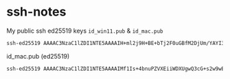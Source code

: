 # ssh-notes
My public ssh ed25519 keys ``` id_win11.pub ``` & ``` id_mac.pub ```
```sh
ssh-ed25519 AAAAC3NzaC1lZDI1NTE5AAAAIH+ml2j9H+BE+bTj2F0uGBfM2DjUm/YAYI3/QmvGIUWR preet@th-blitz
```
id_mac.pub (ed25519)
```sh
ssh-ed25519 AAAAC3NzaC1lZDI1NTE5AAAAIMf1Is+4bnuPZVXEiiWDXUgwQ3cG+s2w9wEnUU+iUV2g preeth-raksh@Preethams-a-Pro.lan
```
